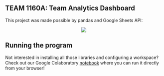 ## TEAM 1160A: Team Analytics Dashboard

This project was made possible by pandas and Google Sheets API:
<div align = "center">
  <img src = "https://www.titaniumrobotics.com/wp-content/uploads/2019/12/Bird-Text.jpg">
</div>

## Running the program

Not interested in installing all those libraries and configuring a workspace? Check out our Google Colaboratory [notebook](https://colab.research.google.com/drive/1IWFJB7sgHDXWiZHrEc5p08lfVaIz-cpS) where you can run it directly from your browser!
